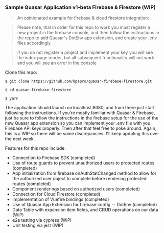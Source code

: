 ### Sample Quasar Application v1-beta Firebase & Firestore (WIP)

> An opinionated example for firebase & cloud firestore integration:

> Please note, that in order for this repo to work you must register a new project in the firebase console, and then follow the instructions in the repo to add Quasar's DotEnv app extension, and create your .env files accordingly.

> If you do not register a project and implement your key you will see the index page render, but all subsequent functionality will not work and you will see an error in the console

Clone this repo:

`$ git clone https://github.com/kpapro/quasar-firebase-firestore.git`

`$ cd quasar-firebase-firestore`

`$ yarn`

The application should launch on localhost:8080, and from there just start following the instructions. If you're mostly familiar with Quasar & Firebase, just be sure to follow the instructions in the firebase setup for the use of the new Quasar app extension so you can implement your .env file with you Firebase API keys properly. Then after that feel free to poke around. Again, this is a WIP so there will be some discrepancies. I'll keep updating this over the next week.

 Features for this repo include:

- Connection to Firebase SDK (completed)
- Use of route guards to prevent unauthorized users to protected routes (completed)
- App initialization from firebase onAuthStatChanged method to allow for the authorized user object to complete before rendering protected routes (completed)
- Component renderings based on authorized users (completed)
- Connection for Cloud Firestore (completed)
- Implementation of Vuefire bindings (completed)
- Use of Quasar App Extension for firebase config -- DotEnv (completed)
- Data Table with expansion item fields, and CRUD operations on our data (WIP)
- e2e testing via cypress (WIP)
- Unit testing via jest (WIP)

